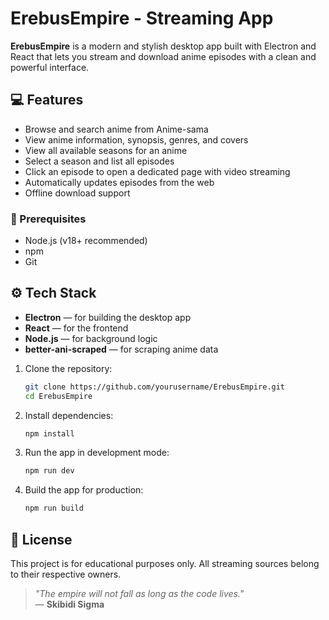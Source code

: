 # ErebusEmpire - Streaming App

**ErebusEmpire** is a modern and stylish desktop app built with Electron and React that lets you stream and download anime episodes with a clean and powerful interface.

## 💻 Features

- Browse and search anime from Anime-sama
- View anime information, synopsis, genres, and covers
- View all available seasons for an anime
- Select a season and list all episodes
- Click an episode to open a dedicated page with video streaming
- Automatically updates episodes from the web
- Offline download support

### 🧪 Prerequisites

- Node.js (v18+ recommended)
- npm 
- Git

## ⚙️ Tech Stack

- **Electron** — for building the desktop app
- **React** — for the frontend
- **Node.js** — for background logic
- **better-ani-scraped** — for scraping anime data

1. Clone the repository:
   ```bash
   git clone https://github.com/yourusername/ErebusEmpire.git
   cd ErebusEmpire
   ```

2. Install dependencies:
   ```bash
   npm install
   ```

3. Run the app in development mode:
   ```bash
   npm run dev
   ```

4. Build the app for production:
   ```bash
   npm run build
   ```

## 📜 License

This project is for educational purposes only. All streaming sources belong to their respective owners.



> *"The empire will not fall as long as the code lives."*   
> — **Skibidi Sigma**
